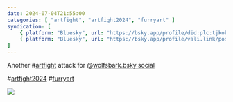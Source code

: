 ```yaml
---
date: 2024-07-04T21:55:00
categories: [ "artfight", "artfight2024", "furryart" ]
syndication: [
    { platform: "Bluesky", url: "https://bsky.app/profile/did:plc:tjkokzqdnfzzlaxdjjzzzi5b/post/3kwig2adszs2c", hidden: true },
    { platform: "Bluesky", url: "https://bsky.app/profile/vali.link/post/3kwig2adszs2c" }
]
---
```

Another #<a href="/categories/artfight" class="p-category">artfight</a> attack for [@wolfsbark.bsky.social](https://bsky.app/profile/did:plc:nsns4cvjw73qhgypcgqg5v7n)


#<a href="/categories/artfight2024" class="p-category">artfight2024</a> #<a href="/categories/furryart" class="p-category">furryart</a>

![](/posts/2024-07-04_2155/240704_oceansatedogs.png)